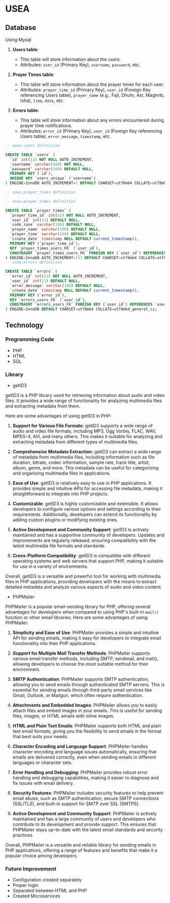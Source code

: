 # USEA

## Database

Using Mysql

1. **Users table**:
   - This table will store information about the users.
   - Attributes: `user_id` (Primary Key), `username`, `password`, etc.

2. **Prayer Times table**:
   - This table will store information about the prayer times for each user.
   - Attributes: `prayer_time_id` (Primary Key), `user_id` (Foreign Key referencing Users table), `prayer_name` (e.g., Fajr, Dhuhr, Asr, Maghrib, Isha), `time`, `date`, etc.

3. **Errors table**:
   - This table will store information about any errors encountered during prayer time notifications.
   - Attributes: `error_id` (Primary Key), `user_id` (Foreign Key referencing Users table), `error_message`, `timestamp`, etc.

```sql
-- usea.users definition

CREATE TABLE `users` (
  `id` int(11) NOT NULL AUTO_INCREMENT,
  `username` varchar(100) NOT NULL,
  `password` varchar(100) DEFAULT NULL,
  PRIMARY KEY (`id`),
  UNIQUE KEY `users_unique` (`username`)
) ENGINE=InnoDB AUTO_INCREMENT=2 DEFAULT CHARSET=utf8mb4 COLLATE=utf8mb4_general_ci;

-- usea.prayer_times definition

-- usea.prayer_times definition

CREATE TABLE `prayer_times` (
  `prayer_time_id` int(11) NOT NULL AUTO_INCREMENT,
  `user_id` int(11) DEFAULT NULL,
  `code_zone` varchar(100) DEFAULT NULL,
  `prayer_name` varchar(100) DEFAULT NULL,
  `prayer_time` varchar(100) DEFAULT NULL,
  `create_date` timestamp NULL DEFAULT current_timestamp(),
  PRIMARY KEY (`prayer_time_id`),
  KEY `prayer_times_users_FK` (`user_id`),
  CONSTRAINT `prayer_times_users_FK` FOREIGN KEY (`user_id`) REFERENCES `users` (`id`)
) ENGINE=InnoDB AUTO_INCREMENT=113 DEFAULT CHARSET=utf8mb4 COLLATE=utf8mb4_general_ci;
-- usea.errors definition

CREATE TABLE `errors` (
  `error_id` int(11) NOT NULL AUTO_INCREMENT,
  `user_id` int(11) DEFAULT NULL,
  `error_message` varchar(100) DEFAULT NULL,
  `create_date` timestamp NULL DEFAULT current_timestamp(),
  PRIMARY KEY (`error_id`),
  KEY `errors_users_FK` (`user_id`),
  CONSTRAINT `errors_users_FK` FOREIGN KEY (`user_id`) REFERENCES `users` (`id`)
) ENGINE=InnoDB DEFAULT CHARSET=utf8mb4 COLLATE=utf8mb4_general_ci;
```

## Technology

### Programming Code

- PHP
- HTML
- SQL

### Library

- getID3

getID3 is a PHP library used for retrieving information about audio and video files. It provides a wide range of functionality for analyzing multimedia files and extracting metadata from them. 

Here are some advantages of using getID3 in PHP:

1. **Support for Various File Formats**: getID3 supports a wide range of audio and video file formats, including MP3, Ogg Vorbis, FLAC, WAV, MPEG-4, AVI, and many others. This makes it suitable for analyzing and extracting metadata from different types of multimedia files.

2. **Comprehensive Metadata Extraction**: getID3 can extract a wide range of metadata from multimedia files, including information such as file duration, bitrate, codec information, sample rate, track title, artist, album, genre, and more. This metadata can be useful for categorizing and organizing multimedia files in applications.

3. **Ease of Use**: getID3 is relatively easy to use in PHP applications. It provides simple and intuitive APIs for accessing file metadata, making it straightforward to integrate into PHP projects.

4. **Customizable**: getID3 is highly customizable and extensible. It allows developers to configure various options and settings according to their requirements. Additionally, developers can extend its functionality by adding custom plugins or modifying existing ones.

5. **Active Development and Community Support**: getID3 is actively maintained and has a supportive community of developers. Updates and improvements are regularly released, ensuring compatibility with the latest multimedia file formats and standards.

6. **Cross-Platform Compatibility**: getID3 is compatible with different operating systems and web servers that support PHP, making it suitable for use in a variety of environments.

Overall, getID3 is a versatile and powerful tool for working with multimedia files in PHP applications, providing developers with the means to extract detailed metadata and analyze various aspects of audio and video content.

- PHPMailer

PHPMailer is a popular email-sending library for PHP, offering several advantages for developers when compared to using PHP's built-in `mail()` function or other email libraries. Here are some advantages of using PHPMailer:

1. **Simplicity and Ease of Use**: PHPMailer provides a simple and intuitive API for sending emails, making it easy for developers to integrate email functionality into their PHP applications.

2. **Support for Multiple Mail Transfer Methods**: PHPMailer supports various email transfer methods, including SMTP, sendmail, and mail(), allowing developers to choose the most suitable method for their environment.

3. **SMTP Authentication**: PHPMailer supports SMTP authentication, allowing you to send emails through authenticated SMTP servers. This is essential for sending emails through third-party email services like Gmail, Outlook, or Mailgun, which often require authentication.

4. **Attachments and Embedded Images**: PHPMailer allows you to easily attach files and embed images in your emails. This is useful for sending files, images, or HTML emails with inline images.

5. **HTML and Plain Text Emails**: PHPMailer supports both HTML and plain text email formats, giving you the flexibility to send emails in the format that best suits your needs.

6. **Character Encoding and Language Support**: PHPMailer handles character encoding and language issues automatically, ensuring that emails are delivered correctly, even when sending emails in different languages or character sets.

7. **Error Handling and Debugging**: PHPMailer provides robust error handling and debugging capabilities, making it easier to diagnose and fix issues with email delivery.

8. **Security Features**: PHPMailer includes security features to help prevent email abuse, such as SMTP authentication, secure SMTP connections (SSL/TLS), and built-in support for SMTP over SSL (SMTPS).

9. **Active Development and Community Support**: PHPMailer is actively maintained and has a large community of users and developers who contribute to its development and provide support. This ensures that PHPMailer stays up-to-date with the latest email standards and security practices.

Overall, PHPMailer is a versatile and reliable library for sending emails in PHP applications, offering a range of features and benefits that make it a popular choice among developers.

### Future Improvement

- Configuration created separately
- Proper login
- Separated between HTML and PHP
- Created Microservices
